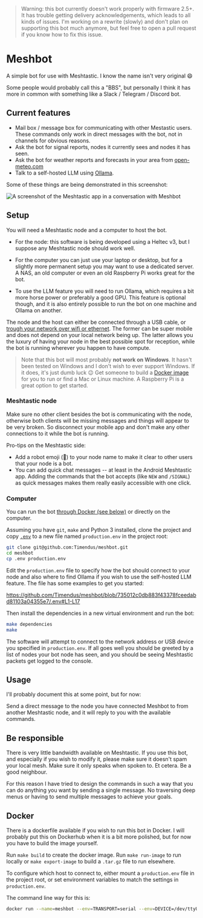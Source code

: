 > Warning: this bot currently doesn't work properly with firmware 2.5+. It has trouble getting delivery acknowledgements, which leads to all kinds of issues. I'm working on a rewrite (slowly) and don't plan on supporting this bot much anymore, but feel free to open a pull request if you know how to fix this issue.

# Meshbot

A simple bot for use with Meshtastic. I know the name isn't very original 😄

Some people would probably call this a "BBS", but personally I think it has more
in common with something like a Slack / Telegram / Discord bot.

## Current features

- Mail box / message box for communicating with other Mestastic users. These
  commands only work in direct messages with the bot, not in channels for
  obvious reasons.
- Ask the bot for signal reports, nodes it currently sees and nodes it has seen.
- Ask the bot for weather reports and forecasts in your area from
  [open-meteo.com](https://open-meteo.com/)
- Talk to a self-hosted LLM using [Ollama](https://ollama.com/).

Some of these things are being demonstrated in this screenshot:

![A screenshot of the Meshtastic app in a conversation with
Meshbot](./screenshot.jpeg)

## Setup

You will need a Meshtastic node and a computer to host the bot.

- For the node: this software is being developed using a Heltec v3, but I
  suppose any Meshtastic node should work well.

- For the computer you can just use your laptop or desktop, but for a slightly
  more permanent setup you may want to use a dedicated server. A NAS, an old
  computer or even an old Raspberry Pi works great for the bot.

- To use the LLM feature you will need to run Ollama, which requires a bit more
  horse power or preferably a good GPU. This feature is optional though, and it
  is also entirely possible to run the bot on one machine and Ollama on another.

The node and the host can either be connected through a USB cable, or [trough
your network over wifi or
ethernet](https://meshtastic.org/docs/configuration/radio/network/). The former
can be super mobile and does not depend on your local network being up. The
latter allows you the luxury of having your node in the best possible spot for
reception, while the bot is running wherever you happen to have compute.

> Note that this bot will most probably **not work on Windows**. It hasn't been
> tested on Windows and I don't wish to ever support Windows. If it does, it's
> just dumb luck 😉 Get someone to build a [Docker image](#docker) for you to
> run or find a Mac or Linux machine. A Raspberry Pi is a great option to get
> started.

### Meshtastic node

Make sure no other client besides the bot is communicating with the node,
otherwise both clients will be missing messages and things will appear to be
very broken. So disconnect your mobile app and don't make any other connections
to it while the bot is running.

Pro-tips on the Meshtastic side:

- Add a robot emoji (🤖) to your node name to make it clear to other users that
  your node is a bot.
- You can add quick chat messages -- at least in the Android Meshtastic app.
  Adding the commands that the bot accepts (like `NEW` and `/SIGNAL`) as quick
  messages makes them really easily accessible with one click.

### Computer

You can run the bot [through Docker (see below)](#docker) or directly on the
computer.

Assuming you have `git`, `make` and Python 3 installed, clone the project and
copy [`.env`](./.env) to a new file named `production.env` in the project root:

```bash
git clone git@github.com:Timendus/meshbot.git
cd meshbot
cp .env production.env
```

Edit the `production.env` file to specify how the bot should connect to your
node and also where to find Ollama if you wish to use the self-hosted LLM
feature. The file has some examples to get you started:

https://github.com/Timendus/meshbot/blob/735012c0db883f43378fceedabd81103a04355e7/.env#L1-L17

Then install the dependencies in a new virtual environment and run the bot:

```bash
make dependencies
make
```

The software will attempt to connect to the network address or USB device you
specified in `production.env`. If all goes well you should be greeted by a list
of nodes your bot node has seen, and you should be seeing Meshtastic packets get
logged to the console.

## Usage

I'll probably document this at some point, but for now:

Send a direct message to the node you have connected Meshbot to from another
Meshtastic node, and it will reply to you with the available commands.

## Be responsible

There is very little bandwidth available on Meshtastic. If you use this bot, and
especially if you wish to modify it, please make sure it doesn't spam your local
mesh. Make sure it only speaks when spoken to. Et cetera. Be a good neighbour.

For this reason I have tried to design the commands in such a way that you can
do anything you want by sending a single message. No traversing deep menus or
having to send multiple messages to achieve your goals.

## Docker

There is a dockerfile available if you wish to run this bot in Docker. I will
probably put this on Dockerhub when it is a bit more polished, but for now you
have to build the image yourself.

Run `make build` to create the docker image. Run `make run-image` to run locally
or `make export-image` to build a `.tar.gz` file to run elsewhere.

To configure which host to connect to, either mount a `production.env` file in
the project root, or set environment variables to match the settings in
`production.env`.

The command line way for this is:

```bash
docker run --name=meshbot --env=TRANSPORT=serial --env=DEVICE=/dev/ttyUSB0 -d timendus/meshbot
```
